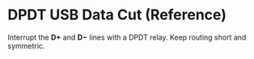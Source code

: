 # DPDT USB Data Cut (Reference)

Interrupt the **D+** and **D−** lines with a DPDT relay. Keep routing short and symmetric.

